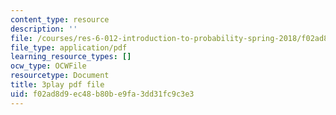 ```yaml
---
content_type: resource
description: ''
file: /courses/res-6-012-introduction-to-probability-spring-2018/f02ad8d9ec48b80be9fa3dd31fc9c3e3_MqocbJ-FPo0.pdf
file_type: application/pdf
learning_resource_types: []
ocw_type: OCWFile
resourcetype: Document
title: 3play pdf file
uid: f02ad8d9-ec48-b80b-e9fa-3dd31fc9c3e3
---
```

